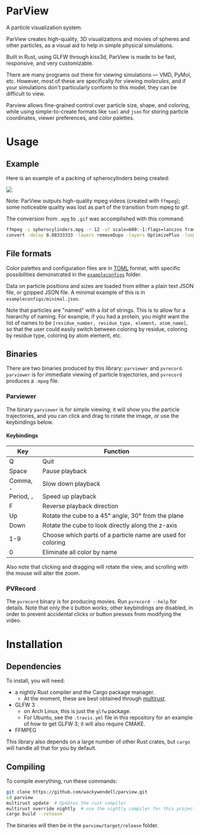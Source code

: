 ParView
=======

A particle visualization system. 

ParView creates high-quality, 3D visualizations and movies of spheres and other particles, as a visual aid to help in simple physical simulations.

Built in Rust, using GLFW through kiss3d, ParView is made to be fast, responsive, and very customizable.

There are many programs out there for viewing simulations — VMD, PyMol, etc. However, most of these are specifically for viewing *molecules*, and if your simulations don't particularly conform to this model, they can be difficult to view.

Parview allows fine-grained control over particle size, shape, and coloring, while using simple-to-create formats like `toml` and `json` for storing particle coordinates, viewer preferences, and color palettes.

# Usage

## Example

Here is an example of a packing of spherocylinders being created:

![](exampledata/spherocylinders.gif)

 Note: ParView outputs high-quality mpeg videos (created with `ffmpeg`); some noticeable quality was lost as part of the transition from mpeg to gif.

The conversion from `.mpg` to `.gif` was accomplished with this command:

```bash
ffmpeg -i spherocylinders.mpg -r 12 -vf scale=600:-1:flags=lanczos frames/spherocylinders%04d.png 
convert -delay 0.08333333 -layers removeDups -layers OptimizePlus -loop 0 frames/*.png -dither None exampledata/spherocylinders.gif
```

## File formats

Color palettes and configuration files are in [TOML](https://github.com/toml-lang/toml) format, with specific possibilities demonstrated in the [`exampleconfigs`](exampleconfigs) folder.

Data on particle positions and sizes are loaded from either a plain text JSON file, or gzipped JSON file. A minimal example of this is in `exampleconfigs/minimal.json`.

Note that particles are "named" with a *list* of strings. This is to allow for a hierarchy of naming. For example, if you had a protein, you might want the list of names to be `[residue_number, residue_type, element, atom_name]`, so that the user could easily switch between coloring by residue, coloring by residue type, coloring by atom element, etc.

## Binaries

There are two binaries produced by this library: `parviewer` and `pvrecord`. `parviewer` is for immediate viewing of particle trajectories, and `pvrecord` produces a `.mpeg` file.

### Parviewer

The binary `parviewer` is for simple viewing; it will show you the particle trajectories, and you can click and drag to rotate the image, or use the keybindings below.

#### Keybindings

| Key         | Function  |
|-------------|---|
| Q           | Quit |
| Space       | Pause playback |
| Comma, `,`  | Slow down playback |
| Period, `,` | Speed up playback  |
| F           | Reverse playback direction |
| Up          | Rotate the cube to a 45° angle, 30° from the plane |
| Down        | Rotate the cube to look directly along the z-axis |
| 1-9         | Choose which parts of a particle name are used for coloring |
| 0           | Eliminate all color by name |

Also note that clicking and dragging will rotate the view, and scrolling with the mouse will alter the zoom.

### PVRecord

The `pvrecord` binary is for producing movies. Run `pvrecord --help` for details. Note that only the `Q` button works; other keybindings are disabled, in order to prevent accidental clicks or button presses from modifying the video.

# Installation

## Dependencies

To install, you will need:

 * a nightly Rust compiler and the Cargo package manager.
    * At the moment, these are best obtained through [multirust](https://github.com/brson/multirust).
 * GLFW 3
   * on Arch Linux, this is just the `glfw` package.
   * For Ubuntu, see the `.travis.yml` file in this repository for an example of how to get GLFW 3; it will also require CMAKE.
 * FFMPEG

This library also depends on a large number of other Rust crates, but `cargo` will handle all that for you by default.

## Compiling

To compile everything, run these commands:

```bash
git clone https://github.com/wackywendell/parview.git
cd parview
multirust update  # Updates the rust compiler
multirust override nightly  # use the nightly compiler for this project
cargo build --release
```

The binaries will then be in the `parview/target/release` folder.
